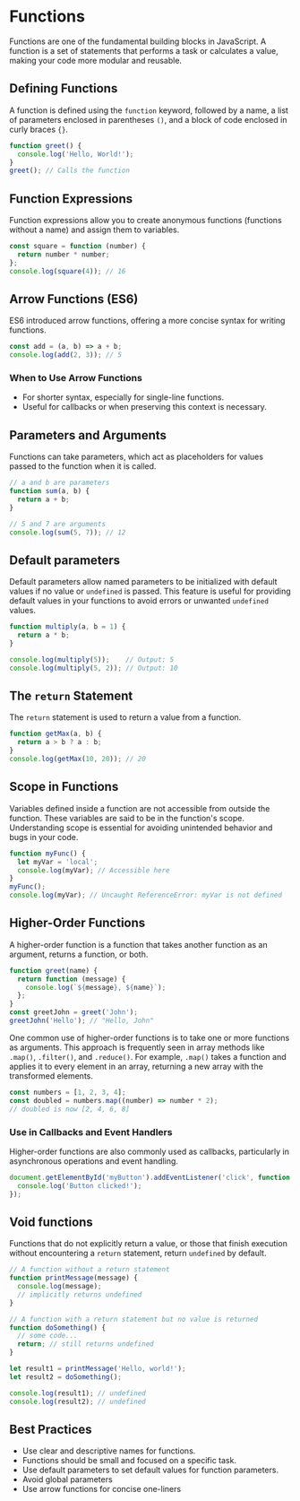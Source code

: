 # Functions

Functions are one of the fundamental building blocks in JavaScript. A function is a set of statements that performs a task or calculates a value, making your code more modular and reusable.

## Defining Functions

A function is defined using the `function` keyword, followed by a name, a list of parameters enclosed in parentheses `()`, and a block of code enclosed in curly braces `{}`.

```js
function greet() {
  console.log('Hello, World!');
}
greet(); // Calls the function
```

## Function Expressions

Function expressions allow you to create anonymous functions (functions without a name) and assign them to variables.

```js
const square = function (number) {
  return number * number;
};
console.log(square(4)); // 16
```

## Arrow Functions (ES6)

ES6 introduced arrow functions, offering a more concise syntax for writing functions.

```js
const add = (a, b) => a + b;
console.log(add(2, 3)); // 5
```

### When to Use Arrow Functions
- For shorter syntax, especially for single-line functions.
- Useful for callbacks or when preserving this context is necessary.

## Parameters and Arguments

Functions can take parameters, which act as placeholders for values passed to the function when it is called.

```js
// a and b are parameters
function sum(a, b) {
  return a + b;
}

// 5 and 7 are arguments
console.log(sum(5, 7)); // 12
```

## Default parameters

Default parameters allow named parameters to be initialized with default values if no value or `undefined` is passed. This feature is useful for providing default values in your functions to avoid errors or unwanted `undefined` values.

```js
function multiply(a, b = 1) {
  return a * b;
}

console.log(multiply(5));    // Output: 5
console.log(multiply(5, 2)); // Output: 10

```

## The `return` Statement

The `return` statement is used to return a value from a function.

```js
function getMax(a, b) {
  return a > b ? a : b;
}
console.log(getMax(10, 20)); // 20
```

## Scope in Functions

Variables defined inside a function are not accessible from outside the function. These variables are said to be in the function's scope. Understanding scope is essential for avoiding unintended behavior and bugs in your code.

```js
function myFunc() {
  let myVar = 'local';
  console.log(myVar); // Accessible here
}
myFunc();
console.log(myVar); // Uncaught ReferenceError: myVar is not defined
```

## Higher-Order Functions

A higher-order function is a function that takes another function as an argument, returns a function, or both.

```js
function greet(name) {
  return function (message) {
    console.log(`${message}, ${name}`);
  };
}
const greetJohn = greet('John');
greetJohn('Hello'); // "Hello, John"
```

One common use of higher-order functions is to take one or more functions as arguments. This approach is frequently seen in array methods like `.map()`, `.filter()`, and `.reduce()`. For example, `.map()` takes a function and applies it to every element in an array, returning a new array with the transformed elements.

```js
const numbers = [1, 2, 3, 4];
const doubled = numbers.map((number) => number * 2);
// doubled is now [2, 4, 6, 8]
```

### Use in Callbacks and Event Handlers

Higher-order functions are also commonly used as callbacks, particularly in asynchronous operations and event handling.

```js
document.getElementById('myButton').addEventListener('click', function () {
  console.log('Button clicked!');
});
```

## Void functions

Functions that do not explicitly return a value, or those that finish execution without encountering a `return` statement, return `undefined` by default.

```js
// A function without a return statement
function printMessage(message) {
  console.log(message);
  // implicitly returns undefined
}

// A function with a return statement but no value is returned
function doSomething() {
  // some code...
  return; // still returns undefined
}

let result1 = printMessage('Hello, world!');
let result2 = doSomething();

console.log(result1); // undefined
console.log(result2); // undefined
```

## Best Practices

- Use clear and descriptive names for functions.
- Functions should be small and focused on a specific task.
- Use default parameters to set default values for function parameters.
- Avoid global parameters
- Use arrow functions for concise one-liners
